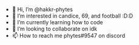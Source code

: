 - 👋 Hi, I’m @hakkr-phytes
- 👀 I’m interested in candice, 69, and football :D:D
- 🌱 I’m currently learning how to code 
- 💞️ I’m looking to collaborate on idk
- 📫 How to reach me phytes#9547 on discord

<!---
hakkr-phytes/hakkr-phytes is a ✨ special ✨ repository because its `README.md` (this file) appears on your GitHub profile.
You can click the Preview link to take a look at your changes.
--->
